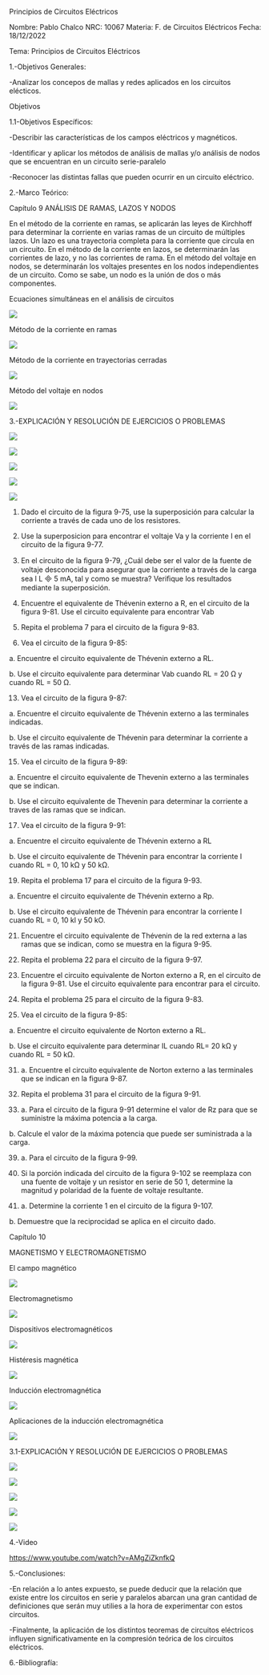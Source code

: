 Principios de Circuitos Eléctricos

Nombre: Pablo Chalco   NRC: 10067  Materia: F. de Circuitos Eléctricos   Fecha: 18/12/2022  

Tema: Principios de Circuitos Eléctricos

1.-Objetivos Generales: 

-Analizar los concepos de mallas y redes aplicados en los circuitos elécticos.

Objetivos 

1.1-Objetivos Específicos:

-Describir las características de los campos eléctricos y magnéticos.

-Identificar y aplicar los métodos de análisis de mallas y/o análisis de nodos que se encuentran en un circuito serie-paralelo

-Reconocer las distintas fallas que pueden ocurrir en un circuito eléctrico.

2.-Marco Teórico:

Capítulo 9 ANÁLISIS DE RAMAS, LAZOS Y NODOS

En el método de la corriente en ramas, se aplicarán las leyes de Kirchhoff para determinar la corriente en varias ramas de un circuito 
de múltiples lazos. Un lazo es una trayectoria completa para la corriente que circula en un circuito. En el método de la corriente 
en lazos, se determinarán las corrientes de lazo, y no las corrientes de rama. En el método del voltaje en nodos, se determinarán los 
voltajes presentes en los nodos independientes de un circuito. Como se sabe, un nodo es la unión de dos o más componentes.

Ecuaciones simultáneas en el análisis de circuitos

![](https://github.com/phchalco/Tarea5/blob/main/P1.png)

Método de la corriente en ramas

![](https://github.com/phchalco/Tarea5/blob/main/P2.png)

Método de la corriente en trayectorias cerradas

![](https://github.com/phchalco/Tarea5/blob/main/P3.png)

Método del voltaje en nodos

![](https://github.com/phchalco/Tarea5/blob/main/P4.png)


3.-EXPLICACIÓN Y RESOLUCIÓN DE EJERCICIOS O PROBLEMAS

![](https://github.com/phchalco/Tarea4/blob/main/X1X.png)

![](https://github.com/phchalco/Tarea4/blob/main/X2X.png)

![](https://github.com/phchalco/Tarea4/blob/main/X3X.png)

![](https://github.com/phchalco/Tarea4/blob/main/X4X.png)

![](https://github.com/phchalco/Tarea4/blob/main/X5X.png)

1. Dado el circuito de la figura 9-75, use la superposición para calcular la corriente a través de cada uno de los resistores.


3. Use la superposicion para encontrar el voltaje Va y la corriente I en el circuito de la figura 9-77.


5. En el circuito de la ﬁgura 9-79, ¿Cuál debe ser el valor de la fuente de voltaje desconocida para asegurar que la corriente a través de la carga sea I L  5 mA, tal y como se muestra? Veriﬁque los resultados mediante la superposición.

7. Encuentre el equivalente de Thévenin externo a R, en el circuito de la figura 9-81. Use el circuito equivalente para encontrar Vab


9. Repita el problema 7 para el circuito de la figura 9-83.


11. Vea el circuito de la figura 9-85:


a. Encuentre el circuito equivalente de Thévenin externo a RL.


b. Use el circuito equivalente para determinar Vab cuando RL = 20 Ω y cuando RL = 50 Ω.


13. Vea el circuito de la figura 9-87:

a. Encuentre el circuito equivalente de Thévenin externo a las terminales indicadas.

b. Use el circuito equivalente de Thévenin para determinar la corriente a través de las ramas indicadas.


15. Vea el circuito de la figura 9-89:

a. Encuentre el circuito equivalente de Thevenin externo a las terminales que se indican.

b. Use el circuito equivalente de Thevenin para determinar la corriente a traves de las ramas que se indican.


17. Vea el circuito de la figura 9-91:

a. Encuentre el circuito equivalente de Thévenin externo a RL

b. Use el circuito equivalente de Thévenin para encontrar la corriente I cuando RL = 0, 10 kΩ y 50 kΩ.

19. Repita el problema 17 para el circuito de la figura 9-93.

a. Encuentre el circuito equivalente de Thévenin externo a Rp.

b. Use el circuito equivalente de Thévenin para encontrar la corriente I cuando RL = 0, 10 kl y 50 kO.


21. Encuentre el circuito equivalente de Thévenin de la red externa a las ramas que se indican, como se muestra en la figura 9-95.


23. Repita el problema 22 para el circuito de la figura 9-97.


25. Encuentre el circuito equivalente de Norton externo a R, en el circuito de la figura 9-81. Use el circuito equivalente para encontrar para el circuito.


27. Repita el problema 25 para el circuito de la figura 9-83.

29. Vea el circuito de la figura 9-85:


a. Encuentre el circuito equivalente de Norton externo a RL.


b. Use el circuito equivalente para determinar IL cuando RL= 20 kΩ y cuando RL = 50 kΩ.

31. a. Encuentre el circuito equivalente de Norton externo a las terminales que se indican en la figura 9-87.

33. Repita el problema 31 para el circuito de la figura 9-91.

37. a. Para el circuito de la figura 9-91 determine el valor de Rz para que se suministre la máxima potencia a la carga.

b. Calcule el valor de la máxima potencia que puede ser suministrada a la carga.


39. a. Para el circuito de la figura 9-99.


43. Si la porción indicada del circuito de la figura 9-102 se reemplaza con una fuente de voltaje y un resistor en serie de 50 1, determine la magnitud y polaridad de la fuente de voltaje resultante.

49. a. Determine la corriente 1 en el circuito de la figura 9-107.

b. Demuestre que la reciprocidad se aplica en el circuito dado.

Capítulo 10

MAGNETISMO Y ELECTROMAGNETISMO

El campo magnético

![](https://github.com/phchalco/Tarea5/blob/main/Q1.png)

Electromagnetismo

![](https://github.com/phchalco/Tarea5/blob/main/Q2.png)

Dispositivos electromagnéticos

![](https://github.com/phchalco/Tarea5/blob/main/Q3.png)

Histéresis magnética

![](https://github.com/phchalco/Tarea5/blob/main/Q4.png)

Inducción electromagnética

![](https://github.com/phchalco/Tarea5/blob/main/Q5.png)

Aplicaciones de la inducción electromagnética

![](https://github.com/phchalco/Tarea4/blob/main/W6.png)

3.1-EXPLICACIÓN Y RESOLUCIÓN DE EJERCICIOS O PROBLEMAS

![](https://github.com/phchalco/Tarea4/blob/main/Y1Y.png)

![](https://github.com/phchalco/Tarea4/blob/main/Y2Y.png)

![](https://github.com/phchalco/Tarea4/blob/main/Y3Y.png)

![](https://github.com/phchalco/Tarea4/blob/main/Y4Y.png)

![](https://github.com/phchalco/Tarea4/blob/main/Y5Y.png)

4.-Video

https://www.youtube.com/watch?v=AMgZiZknfkQ

5.-Conclusiones:

-En relación a lo antes expuesto, se puede deducir que la relación que existe entre los circuitos en serie y paralelos abarcan una gran cantidad de definiciones que
serán muy utilies a la hora de experimentar con estos circuitos.

-Finalmente, la aplicación de los distintos teoremas de circuitos eléctricos influyen significativamente en la compresión teórica de los circuitos eléctricos.

6.-Bibliografía:

